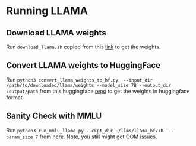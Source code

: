 # Running LLAMA

## Download LLAMA weights
Run `download_llama.sh` copied from this [link](https://github.com/shawwn/llama-dl) to get the weights.

## Convert LLAMA weights to HuggingFace

Run `python3 convert_llama_weights_to_hf.py 
    --input_dir /path/to/downloaded/llama/weights --model_size 7B --output_dir /output/path` from this huggingface [repo]( https://github.com/huggingface/transformers/blob/main/src/transformers/models/llama/convert_llama_weights_to_hf.py) to get the weights in huggingface format


## Sanity Check with MMLU 
Run `python3 run_mmlu_llama.py --ckpt_dir ~/llms/llama_hf/7B  --param_size 7` from [here](https://github.com/FranxYao/chain-of-thought-hub/tree/main/MMLU). 
Note, you still might get OOM issues. 

